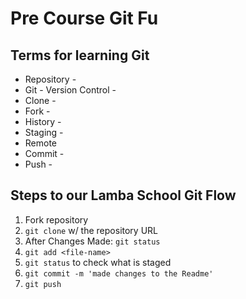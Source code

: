 # Pre Course Git Fu

## Terms for learning Git
 * Repository -
 * Git - Version Control -
 * Clone -
 * Fork -
 * History -
 * Staging -
 * Remote
 * Commit -
 * Push -

## Steps to our Lamba School Git Flow
1. Fork repository
2. `git clone` w/ the repository URL
3. After Changes Made: `git status`
4. `git add <file-name>`
5. `git status` to check what is staged
6. `git commit -m 'made changes to the Readme'`
7. `git push`